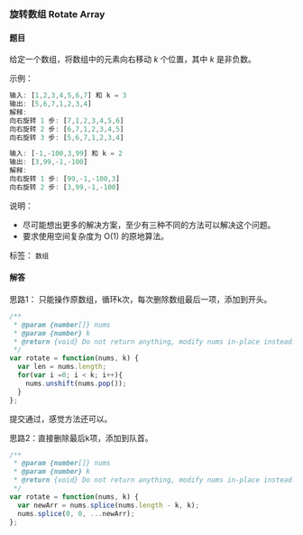 ### 旋转数组 Rotate Array 

#### 题目

给定一个数组，将数组中的元素向右移动 *k* 个位置，其中 *k* 是非负数。 

示例：

```javascript
输入: [1,2,3,4,5,6,7] 和 k = 3
输出: [5,6,7,1,2,3,4]
解释:
向右旋转 1 步: [7,1,2,3,4,5,6]
向右旋转 2 步: [6,7,1,2,3,4,5]
向右旋转 3 步: [5,6,7,1,2,3,4]

输入: [-1,-100,3,99] 和 k = 2
输出: [3,99,-1,-100]
解释: 
向右旋转 1 步: [99,-1,-100,3]
向右旋转 2 步: [3,99,-1,-100]
```

说明：

- 尽可能想出更多的解决方案，至少有三种不同的方法可以解决这个问题。
- 要求使用空间复杂度为 O(1) 的原地算法。

标签： `数组` 

#### 解答

思路1： 只能操作原数组，循环k次，每次删除数组最后一项，添加到开头。

```javascript
/**
 * @param {number[]} nums
 * @param {number} k
 * @return {void} Do not return anything, modify nums in-place instead.
 */
var rotate = function(nums, k) {
  var len = nums.length;
  for(var i =0; i < k; i++){
    nums.unshift(nums.pop());
  }
};
```

提交通过，感觉方法还可以。

思路2：直接删除最后k项，添加到队首。

```javascript
/**
 * @param {number[]} nums
 * @param {number} k
 * @return {void} Do not return anything, modify nums in-place instead.
 */
var rotate = function(nums, k) {
  var newArr = nums.splice(nums.length - k, k);
  nums.splice(0, 0, ...newArr);
};
```

